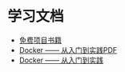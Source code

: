 # 学习文档

* [免费项目书籍](https://github.com/faaat4735/learn/blob/master/free-program-books.md)
* [Docker —— 从入门到实践PDF](https://github.com/faaat4735/learn/blob/master/Docker%20%E2%80%94%E2%80%94%20%E4%BB%8E%E5%85%A5%E9%97%A8%E5%88%B0%E5%AE%9E%E8%B7%B5-12202257.pdf)
* [Docker —— 从入门到实践](https://vuepress.mirror.docker-practice.com/)


